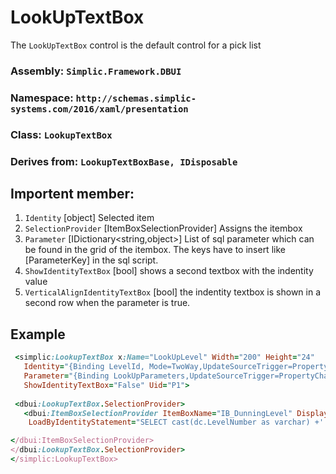 # LookUpTextBox

The `LookUpTextBox` control is the default control for a pick list

### Assembly: `Simplic.Framework.DBUI`
### Namespace: `http://schemas.simplic-systems.com/2016/xaml/presentation`
### Class: `LookupTextBox`
### Derives from: `LookupTextBoxBase, IDisposable`


## Importent member:
1. `Identity` [object] Selected item 
2. `SelectionProvider` [ItemBoxSelectionProvider] 
Assigns the itembox
3. `Parameter` [IDictionary<string,object>]
List of sql parameter which can be found in the grid of the itembox.
The keys have to insert like \[ParameterKey] in the sql script.
4. `ShowIdentityTextBox` [bool] shows a second textbox with the indentity value
5. `VerticalAlignIdentityTextBox` [bool] the indentity textbox is shown in a second row when 
the parameter is true.

## Example
```ruby 
 <simplic:LookupTextBox x:Name="LookUpLevel" Width="200" Height="24" 
   Identity="{Binding LevelId, Mode=TwoWay,UpdateSourceTrigger=PropertyChanged,ValidatesOnDataErrors=True}" 
   Parameter="{Binding LookUpParameters,UpdateSourceTrigger=PropertyChanged}" 
   ShowIdentityTextBox="False" Uid="P1">
                                               
 <dbui:LookupTextBox.SelectionProvider>
   <dbui:ItemBoxSelectionProvider ItemBoxName="IB_DunningLevel" DisplayColumn="Friendlyname"    IdentityColumn="Guid" DisplayFriendlyColumn="Friendlyname" 
	LoadByIdentityStatement="SELECT cast(dc.LevelNumber as varchar) +' / '+dt.Name as Friendlyname ,dc.LevelNumber, dc.Guid FROM IT_Financial_DunningLevel dc join IT_Financial_DunningType dt on dt.Guid = dc.TypeId  where dc.Guid = '[SearchString]'">

</dbui:ItemBoxSelectionProvider>
</dbui:LookupTextBox.SelectionProvider>
</simplic:LookupTextBox>
```